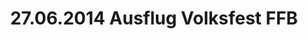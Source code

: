---
layout: photo_set
title: 27.06.2014 Ausflug Volksfest FFB
description: "Fotos vom 27.06.2014 Ausflug Volksfest FFB."

photos:
    set: 2014/perchten_volksfest/volksfest
    size: 33
---